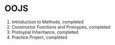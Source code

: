 # OOJS
1. Introduction to Methods, completed
2. Constructor Functions and Protoypes, completed
3. Protoypal Inheritance, completed
4. Practice Project, completed
